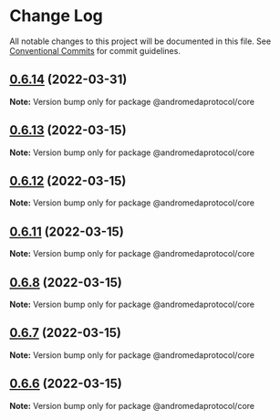 # Change Log

All notable changes to this project will be documented in this file.
See [Conventional Commits](https://conventionalcommits.org) for commit guidelines.

## [0.6.14](https://github.com/andromeda-protocol/design-system/compare/@andromedaprotocol/core@0.6.13...@andromedaprotocol/core@0.6.14) (2022-03-31)

**Note:** Version bump only for package @andromedaprotocol/core





## [0.6.13](https://github.com/andromeda-protocol/design-system/compare/@andromedaprotocol/core@0.6.7...@andromedaprotocol/core@0.6.13) (2022-03-15)

**Note:** Version bump only for package @andromedaprotocol/core





## [0.6.12](https://github.com/andromeda-protocol/design-system/compare/@andromedaprotocol/core@0.6.7...@andromedaprotocol/core@0.6.12) (2022-03-15)

**Note:** Version bump only for package @andromedaprotocol/core





## [0.6.11](https://github.com/andromeda-protocol/design-system/compare/@andromedaprotocol/core@0.6.7...@andromedaprotocol/core@0.6.11) (2022-03-15)

**Note:** Version bump only for package @andromedaprotocol/core





## [0.6.8](https://github.com/andromeda-protocol/design-system/compare/@andromedaprotocol/core@0.6.7...@andromedaprotocol/core@0.6.8) (2022-03-15)

**Note:** Version bump only for package @andromedaprotocol/core





## [0.6.7](https://github.com/andromeda-protocol/design-system/compare/@andromedaprotocol/core@0.6.6...@andromedaprotocol/core@0.6.7) (2022-03-15)

**Note:** Version bump only for package @andromedaprotocol/core

## [0.6.6](https://github.com/andromeda-protocol/design-system/compare/@andromedaprotocol/core@0.6.5...@andromedaprotocol/core@0.6.6) (2022-03-15)

**Note:** Version bump only for package @andromedaprotocol/core
